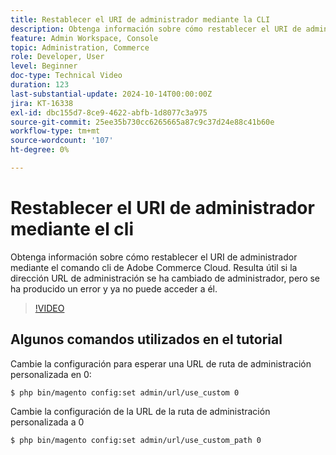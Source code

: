 ```yaml
---
title: Restablecer el URI de administrador mediante la CLI
description: Obtenga información sobre cómo restablecer el URI de administrador en la CLI de Adobe Commerce Cloud. Este método es útil cuando los cambios en la URL de administración causan problemas de acceso.
feature: Admin Workspace, Console
topic: Administration, Commerce
role: Developer, User
level: Beginner
doc-type: Technical Video
duration: 123
last-substantial-update: 2024-10-14T00:00:00Z
jira: KT-16338
exl-id: dbc155d7-8ce9-4622-abfb-1d8077c3a975
source-git-commit: 25ee35b730cc6265665a87c9c37d24e88c41b60e
workflow-type: tm+mt
source-wordcount: '107'
ht-degree: 0%

---
```


# Restablecer el URI de administrador mediante el cli

Obtenga información sobre cómo restablecer el URI de administrador mediante el comando cli de Adobe Commerce Cloud. Resulta útil si la dirección URL de administración se ha cambiado de administrador, pero se ha producido un error y ya no puede acceder a él.

>[!VIDEO](https://video.tv.adobe.com/v/3435066/?learn=on)

## Algunos comandos utilizados en el tutorial

Cambie la configuración para esperar una URL de ruta de administración personalizada en 0:

`$ php bin/magento config:set admin/url/use_custom 0`

Cambie la configuración de la URL de la ruta de administración personalizada a 0

`$ php bin/magento config:set admin/url/use_custom_path 0`

